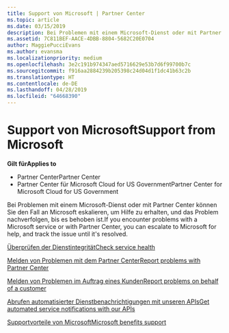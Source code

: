 ```yaml
---
title: Support von Microsoft | Partner Center
ms.topic: article
ms.date: 03/15/2019
description: Bei Problemen mit einem Microsoft-Dienst oder mit Partner Center können Sie den Fall an Microsoft eskalieren, um Hilfe zu erhalten, und das Problem nachverfolgen, bis es behoben ist.
ms.assetid: 7C811BEF-AACE-4DBB-8804-5682C20E0704
author: MaggiePucciEvans
ms.author: evansma
ms.localizationpriority: medium
ms.openlocfilehash: 3e2c191b974347aed5716629e53b7d6f99700b7c
ms.sourcegitcommit: f916aa2884239b205398c24d04d1f1dc41b63c2b
ms.translationtype: HT
ms.contentlocale: de-DE
ms.lasthandoff: 04/28/2019
ms.locfileid: "64668390"
---
```

# <a name="support-from-microsoft"></a><span data-ttu-id="9b498-103">Support von Microsoft</span><span class="sxs-lookup"><span data-stu-id="9b498-103">Support from Microsoft</span></span>

<span data-ttu-id="9b498-104">**Gilt für**</span><span class="sxs-lookup"><span data-stu-id="9b498-104">**Applies to**</span></span>

-  <span data-ttu-id="9b498-105">Partner Center</span><span class="sxs-lookup"><span data-stu-id="9b498-105">Partner Center</span></span>
-  <span data-ttu-id="9b498-106">Partner Center für Microsoft Cloud for US Government</span><span class="sxs-lookup"><span data-stu-id="9b498-106">Partner Center for Microsoft Cloud for US Government</span></span>


<span data-ttu-id="9b498-107">Bei Problemen mit einem Microsoft-Dienst oder mit Partner Center können Sie den Fall an Microsoft eskalieren, um Hilfe zu erhalten, und das Problem nachverfolgen, bis es behoben ist.</span><span class="sxs-lookup"><span data-stu-id="9b498-107">If you encounter problems with a Microsoft service or with Partner Center, you can escalate to Microsoft for help, and track the issue until it's resolved.</span></span>

[<span data-ttu-id="9b498-108">Überprüfen der Dienstintegrität</span><span class="sxs-lookup"><span data-stu-id="9b498-108">Check service health</span></span>](check-service-health.md)

[<span data-ttu-id="9b498-109">Melden von Problemen mit dem Partner Center</span><span class="sxs-lookup"><span data-stu-id="9b498-109">Report problems with Partner Center</span></span>](report-problems-with-partner-center.md)

[<span data-ttu-id="9b498-110">Melden von Problemen im Auftrag eines Kunden</span><span class="sxs-lookup"><span data-stu-id="9b498-110">Report problems on behalf of a customer</span></span>](report-problems-on-behalf-of-a-customer.md)

[<span data-ttu-id="9b498-111">Abrufen automatisierter Dienstbenachrichtigungen mit unseren APIs</span><span class="sxs-lookup"><span data-stu-id="9b498-111">Get automated service notifications with our APIs</span></span>](get-automated-service-notifications-with-our-apis.md)

[<span data-ttu-id="9b498-112">Supportvorteile von Microsoft</span><span class="sxs-lookup"><span data-stu-id="9b498-112">Microsoft benefits support</span></span>](https://partner.microsoft.com/support/contact-support)

 

 



